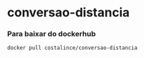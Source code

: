 # conversao-distancia

### Para baixar do dockerhub
```
docker pull costalince/conversao-distancia
```
